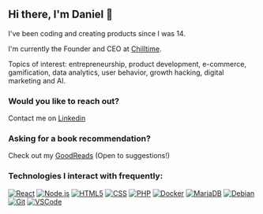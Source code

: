 ## Hi there, I'm Daniel 👋

I've been coding and creating products since I was 14. 

I'm currently the Founder and CEO at [Chilltime](https://www.chilltime.com). 

Topics of interest: entrepreneurship, product development, e-commerce, gamification, data analytics, user behavior, growth hacking, digital marketing and AI.

### Would you like to reach out?
Contact me on [Linkedin](https://www.linkedin.com/in/danielvilaboa/)

### Asking for a book recommendation?
Check out my [GoodReads](https://www.goodreads.com/review/list/43595469?order=d&shelf=read&sort=rating) (Open to suggestions!)

### Technologies I interact with frequently:
[![React](https://img.shields.io/badge/-React-000?&logo=React)](https://reactjs.org/ "ReactJS")
[![Node.js](https://img.shields.io/badge/-Node-000?&logo=node.js)](https://nodejs.org/en/ "NodeJS")
[![HTML5](https://img.shields.io/badge/-HTML5-000?&logo=html5&logoColor=E34F26)](https://en.wikipedia.org/wiki/HTML "HTML")
[![CSS](https://img.shields.io/badge/-CSS-000?&logo=css3&logoColor=1572B6)](https://en.wikipedia.org/wiki/CSS "CSS")
[![PHP](https://img.shields.io/badge/-PHP-000?&logo=php&logoColor=8892bf)](https://www.php.net/ "PHP")
[![Docker](https://img.shields.io/badge/-Docker-000?&logo=Docker)](https://www.docker.com/ "Docker")
[![MariaDB](https://img.shields.io/badge/-MariaDB-000?&logo=MariaDB&logoColor=003545)](https://mariadb.org/ "Maria DB")
[![Debian](https://img.shields.io/badge/-Debian-000?&logo=Debian&logoColor=FF0000)](https://www.debian.org/ "Debian")
[![Git](https://img.shields.io/badge/-Git-000?&logo=git&logoColor=F05032)](https://github.com/ "Git")
[![VSCode](https://img.shields.io/badge/-VSCode-000?&logo=Visual%20Studio%20Code&logoColor=007ACC)](https://code.visualstudio.com/ "VS Code")



<!--
**DanielVilaBoa/DanielVilaBoa** is a ✨ _special_ ✨ repository because its `README.md` (this file) appears on your GitHub profile.

Here are some ideas to get you started:

- 🔭 I’m currently working on ...
- 🌱 I’m currently learning ...
- 👯 I’m looking to collaborate on ...
- 🤔 I’m looking for help with ...
- 💬 Ask me about ...
- 📫 How to reach me: ...
- 😄 Pronouns: ...
- ⚡ Fun fact: ...
-->
